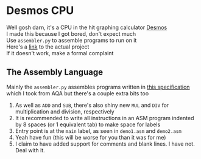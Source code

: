 # Desmos CPU

Well gosh darn, it's a CPU in the hit graphing calculator [Desmos](https://www.desmos.com/calculator)  
I made this because I got bored, don't expect much  
Use `assembler.py` to assemble programs to run on it  
Here's a [link](https://www.desmos.com/calculator/zyxxaskjmy) to the actual project  
If it doesn't work, make a formal complaint  

## The Assembly Language

Mainly the `assembler.py` assembles programs written in [this specification](/instruction_set.png) which I took from AQA but there's a couple extra bits too  
1. As well as `ADD` and `SUB`, there's also shiny new `MUL` and `DIV` for multiplication and division, respectively
2. It is recommended to write all instructions in an ASM program indented by 8 spaces (or 1 equivalent tab) to make space for labels
3. Entry point is at the `main` label, as seen in `demo1.asm` and `demo2.asm`
4. Yeah have fun (this will be worse for you than it was for me)
5. I claim to have added support for comments and blank lines. I have not. Deal with it.
